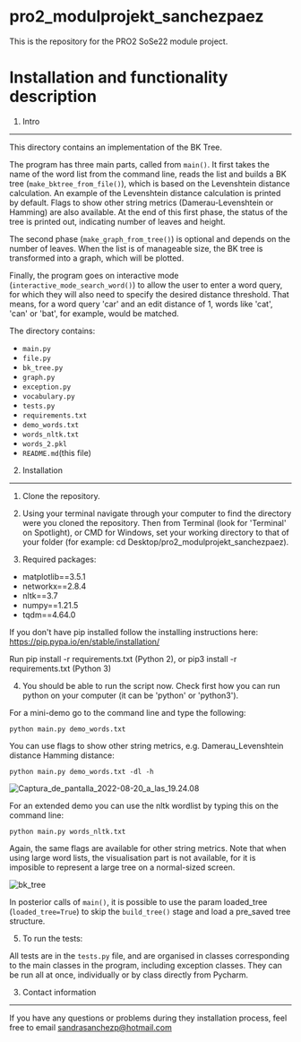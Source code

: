 # pro2_modulprojekt_sanchezpaez

This is the repository for the PRO2 SoSe22 module project.

Installation and functionality description
=======================

1. Intro
-------

This directory contains an implementation of the BK Tree.

The program has three main parts, called from `main()`. It first takes the name of the word list from the command line, reads the list and builds a BK tree (`make_bktree_from_file()`), which is based on  the Levenshtein distance calculation. An example of the Levenshtein distance calculation is printed by default. Flags to show other string metrics (Damerau-Levenshtein or Hamming) are also available. At the end of this first phase, the status of the tree is printed out, indicating number of leaves and height.

The second phase (`make_graph_from_tree()`) is optional and depends on the number of leaves. When the list is of manageable size, the BK tree is transformed into a graph, which will be plotted.

Finally, the program goes on interactive mode (`interactive_mode_search_word()`) to allow the user to enter a word query, for which they will also need to specify the desired distance threshold. That means, for a word query 'car' and an edit distance of 1, words like 'cat', 'can' or 'bat', for example, would be matched.


The directory contains:

* `main.py`
* `file.py`
* `bk_tree.py`
* `graph.py`
* `exception.py`
* `vocabulary.py`
* `tests.py`
* `requirements.txt`
* `demo_words.txt`
* `words_nltk.txt`
* `words_2.pkl`
* `README.md`(this file)


2. Installation
-------

1) Clone the repository.

2) Using your terminal navigate through your computer to find the directory were you cloned the repository. Then from Terminal (look for 'Terminal' on Spotlight), or CMD for Windows,  set your working directory to that of your folder (for example: cd Desktop/pro2_modulprojekt_sanchezpaez).

3) Required packages:

* matplotlib==3.5.1
* networkx==2.8.4
* nltk==3.7
* numpy==1.21.5
* tqdm==4.64.0

If you don't have pip installed follow the installing instructions here: https://pip.pypa.io/en/stable/installation/

Run pip install -r requirements.txt (Python 2), or pip3 install -r requirements.txt (Python 3)


4) You should be able to run the script now. Check first how you can run python on your computer (it can be 'python' or 'python3').

For a mini-demo go to the command line and type the following:

```
python main.py demo_words.txt
```

You can use flags to show other string metrics, e.g. Damerau_Levenshtein distance Hamming distance:

```
python main.py demo_words.txt -dl -h
```

![Captura_de_pantalla_2022-08-20_a_las_19.24.08](https://gitup.uni-potsdam.de/sanchezpaez/pro2_modulprojekt_sanchezpaez/uploads/0fa1813d9724814170745f4f8e7eae3c/Captura_de_pantalla_2022-08-20_a_las_19.24.08.png)


For an extended demo you can use the nltk wordlist by typing this on the command line:

```
python main.py words_nltk.txt
```
Again, the same flags are available for other string metrics.
Note that when using large word lists, the visualisation part is not available, for it is imposible to represent a large tree on a normal-sized screen.

![bk_tree](https://gitup.uni-potsdam.de/sanchezpaez/pro2_modulprojekt_sanchezpaez/uploads/2431ed447285b18a8e3e6e0b2ee61b62/bk_tree.png)



In posterior calls of `main()`, it is possible to use the param loaded_tree (`loaded_tree=True`) to skip the `build_tree()` stage and load a pre_saved tree structure.


5) To run the tests:

All tests are in the `tests.py` file, and are organised in classes corresponding to the main classes in the program, including exception classes. They can be run all at once, individually or by class directly from Pycharm.


3. Contact information
-------

If you have any questions or problems during they installation process, feel free to email sandrasanchezp@hotmail.com

